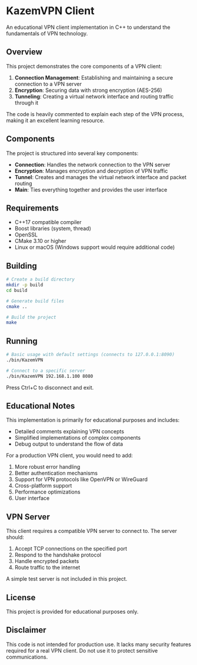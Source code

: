 # KazemVPN Client

An educational VPN client implementation in C++ to understand the fundamentals of VPN technology.

## Overview

This project demonstrates the core components of a VPN client:

1. **Connection Management**: Establishing and maintaining a secure connection to a VPN server
2. **Encryption**: Securing data with strong encryption (AES-256)
3. **Tunneling**: Creating a virtual network interface and routing traffic through it

The code is heavily commented to explain each step of the VPN process, making it an excellent learning resource.

## Components

The project is structured into several key components:

- **Connection**: Handles the network connection to the VPN server
- **Encryption**: Manages encryption and decryption of VPN traffic
- **Tunnel**: Creates and manages the virtual network interface and packet routing
- **Main**: Ties everything together and provides the user interface

## Requirements

- C++17 compatible compiler
- Boost libraries (system, thread)
- OpenSSL
- CMake 3.10 or higher
- Linux or macOS (Windows support would require additional code)

## Building

```bash
# Create a build directory
mkdir -p build
cd build

# Generate build files
cmake ..

# Build the project
make
```

## Running

```bash
# Basic usage with default settings (connects to 127.0.0.1:8090)
./bin/KazemVPN

# Connect to a specific server
./bin/KazemVPN 192.168.1.100 8080
```

Press Ctrl+C to disconnect and exit.

## Educational Notes

This implementation is primarily for educational purposes and includes:

- Detailed comments explaining VPN concepts
- Simplified implementations of complex components
- Debug output to understand the flow of data

For a production VPN client, you would need to add:

1. More robust error handling
2. Better authentication mechanisms
3. Support for VPN protocols like OpenVPN or WireGuard
4. Cross-platform support
5. Performance optimizations
6. User interface

## VPN Server

This client requires a compatible VPN server to connect to. The server should:

1. Accept TCP connections on the specified port
2. Respond to the handshake protocol
3. Handle encrypted packets
4. Route traffic to the internet

A simple test server is not included in this project.

## License

This project is provided for educational purposes only.

## Disclaimer

This code is not intended for production use. It lacks many security features required for a real VPN client. Do not use it to protect sensitive communications. 